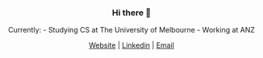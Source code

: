 <h3 align="center">Hi there 👋</h3>

<p align="center"> 
  Currently:
- Studying CS at The University of Melbourne
- Working at ANZ
    <br> 
</p>


<div align="center">

  [Website](https://joshcarp.com) | [Linkedin](https://www.linkedin.com/in/joshcarp/) | [Email](https://mail.google.com/mail/u/0/?view=cm&fs=1&to=josh@joshcarp.com)

</div>

